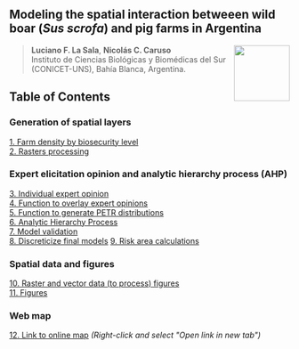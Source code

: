 ## Modeling the spatial interaction betweeen wild boar (*Sus scrofa*) and pig farms in Argentina

<img src="https://user-images.githubusercontent.com/20196847/82152923-d78ba600-983a-11ea-9bfc-2a9115a029f5.jpg" height="100" width="100" img align="right">

>**Luciano F. La Sala**, **Nicolás C. Caruso**  
Instituto de Ciencias Biológicas y Biomédicas del Sur (CONICET-UNS), Bahía Blanca, Argentina.

Table of Contents
----------

### Generation of spatial layers

[1. Farm density by biosecurity level](./Scripts/Farms_density_by_BS.R)  
[2. Rasters processing](./Scripts/Rasters_processing.R)

### Expert elicitation opinion and analytic hierarchy process (AHP)

[3. Individual expert opinion](./Scripts/Expert_opinion_individual_CI.R)  
[4. Function to overlay expert opinions](./Scripts/Overlays.R)  
[5. Function to generate PETR distributions](./Scripts/PertDistr.R)  
[6. Analytic Hierarchy Process](./Scripts/Expert_opinion.R)  
[7. Model validation](./Scripts/Validation_final.R)  
[8. Discreticize final models](./Scripts/Discreticize_models.R)
[9. Risk area calculations](./Scripts/Area_calculations.md)

### Spatial data and figures
[10. Raster and vector data (to process) figures](https://github.com/lucianolasala/wild_boar_pigs_interaction/tree/main/Data)  
[11. Figures](https://github.com/lucianolasala/wild_boar_pigs_interaction/tree/main/Figures)  
### Web map
[12. Link to online map](https://giecon.shinyapps.io/wild_boar_pigs_interaction/) *(Right-click and select "Open link in new tab")*
